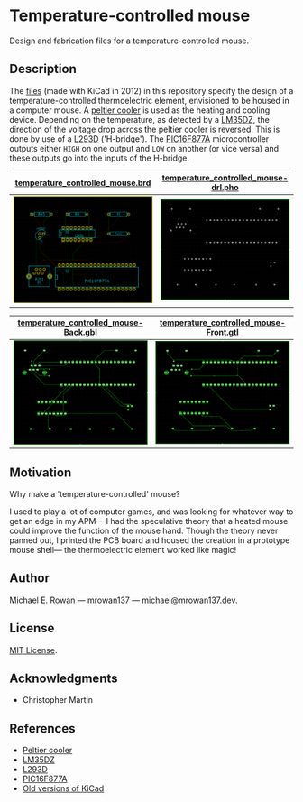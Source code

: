 # Temperature-controlled mouse

Design and fabrication files for a temperature-controlled mouse.


## Description

The [files](https://github.com/mrowan137/temperature-controlled-mouse/blob/main/design_files)
(made with KiCad in 2012) in this repository specify the design of a temperature-controlled
thermoelectric element, envisioned to be housed in a computer mouse. A
[peltier cooler](https://tetech.com/faqs/) is used as the heating and cooling
device. Depending on the temperature, as detected by a
[LM35DZ](https://www.ti.com/lit/ds/symlink/lm35.pdf?HQS=dis-dk-null-digikeymode-dsf-pf-null-wwe&ts=1673558154524&ref_url=https%253A%252F%252Fwww.ti.com%252Fgeneral%252Fdocs%252Fsuppproductinfo.tsp%253FdistId%253D10%2526gotoUrl%253Dhttps%253A%252F%252Fwww.ti.com%252Flit%252Fgpn%252Flm35),
the direction of the voltage drop across the peltier cooler is reversed. This is
done by use of a
[L293D](https://www.ti.com/lit/ds/symlink/l293d.pdf?ts=1673537661966&ref_url=https%253A%252F%252Fwww.ti.com%252Fproduct%252FL293D)
('H-bridge'). The [PIC16F877A](https://ww1.microchip.com/downloads/en/DeviceDoc/39582C.pdf)
microcontroller outputs either `HIGH` on one output and `LOW` on another
(or vice versa) and these outputs go into the inputs of the H-bridge.

| [temperature_controlled_mouse.brd](https://github.com/mrowan137/temperature-controlled-mouse/blob/main/design_files/temperature_controlled_mouse.brd)           | [temperature_controlled_mouse-drl.pho](https://github.com/mrowan137/temperature-controlled-mouse/blob/main/design_files/temperature_controlled_mouse-drl.pho)     |
|:---------------------------------------------------------------------------------------------------------------------------------------------------------------:|:-----------------------------------------------------------------------------------------------------------------------------------------------------------------:|
| ![](https://github.com/mrowan137/temperature-controlled-mouse/blob/main/img/temperature_controlled_mouse_brd.png)                                               | ![](https://github.com/mrowan137/temperature-controlled-mouse/blob/main/img/temperature_controlled_mouse-drl_pho.png)                                             |

| [temperature_controlled_mouse-Back.gbl](https://github.com/mrowan137/temperature-controlled-mouse/blob/main/design_files/temperature_controlled_mouse-Back.gbl) | [temperature_controlled_mouse-Front.gtl](https://github.com/mrowan137/temperature-controlled-mouse/blob/main/design_files/temperature_controlled_mouse-Front.gtl) |
|:---------------------------------------------------------------------------------------------------------------------------------------------------------------:|:-----------------------------------------------------------------------------------------------------------------------------------------------------------------:|
| ![](https://github.com/mrowan137/temperature-controlled-mouse/blob/main/img/temperature_controlled_mouse-Back_gbl.png)                                          | ![](https://github.com/mrowan137/temperature-controlled-mouse/blob/main/img/temperature_controlled_mouse-Front_gtl.png)                                           |


## Motivation

Why make a 'temperature-controlled' mouse?

I used to play a lot of computer games, and was looking for whatever way to get
an edge in my APM— I had the speculative theory that a heated mouse could
improve the function of the mouse hand. Though the theory never panned out, I
printed the PCB board and housed the creation in a prototype mouse shell— the
thermoelectric element worked like magic!


## Author

Michael E. Rowan — [mrowan137](https://github.com/mrowan137) — [michael@mrowan137.dev](mailto:michael@mrowan137.dev).


## License

[MIT License](https://github.com/mrowan137/temperature-controlled-mouse/blob/main/LICENSE).


## Acknowledgments

* Christopher Martin
  

## References

* [Peltier cooler](https://tetech.com/faqs/)
* [LM35DZ](https://www.ti.com/lit/ds/symlink/lm35.pdf?HQS=dis-dk-null-digikeymode-dsf-pf-null-wwe&ts=1673558154524&ref_url=https%253A%252F%252Fwww.ti.com%252Fgeneral%252Fdocs%252Fsuppproductinfo.tsp%253FdistId%253D10%2526gotoUrl%253Dhttps%253A%252F%252Fwww.ti.com%252Flit%252Fgpn%252Flm35)
* [L293D](https://www.ti.com/lit/ds/symlink/l293d.pdf?ts=1673537661966&ref_url=https%253A%252F%252Fwww.ti.com%252Fproduct%252FL293D)
* [PIC16F877A](https://ww1.microchip.com/downloads/en/DeviceDoc/39582C.pdf)
* [Old versions of KiCad](https://kicad-downloads.s3.cern.ch/index.html?prefix=archive/old_versions/)